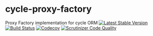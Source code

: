 # cycle-proxy-factory
Proxy Factory implementation for cycle ORM
[![Latest Stable Version](https://poser.pugx.org/spiral/cycle-proxy-factory/version)](https://packagist.org/packages/spiral/cycle-proxy-factory)
[![Build Status](https://travis-ci.org/spiral/cycle-proxy-factory.svg?branch=master)](https://travis-ci.org/spiral/cycle-proxy-factory)
[![Codecov](https://codecov.io/gh/spiral/cycle-proxy-factory/branch/master/graph/badge.svg)](https://codecov.io/gh/spiral/cycle-proxy-factory/)
[![Scrutinizer Code Quality](https://scrutinizer-ci.com/g/spiral/cycle-proxy-factory/badges/quality-score.png)](https://scrutinizer-ci.com/g/spiral/cycle-proxy-factory/)

